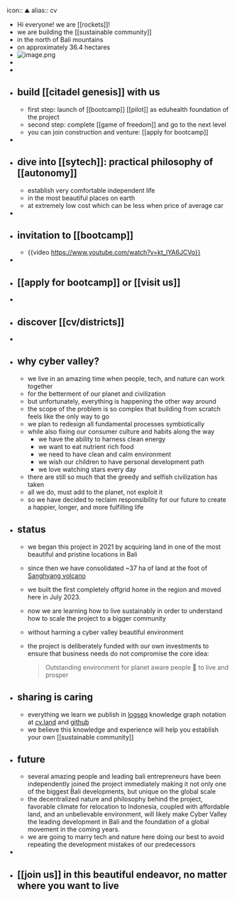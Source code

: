 icon:: ⛰
alias:: cv

- Hi everyone! we are [[rockets]]!
- we are building the [[sustainable community]]
- in the north of Bali mountains
- on approximately 36.4 hectares
- ![image.png](../assets/image_1725868123641_0.png)
-
-
- ## build [[citadel genesis]] with us
	- first step: launch of [[bootcamp]] [[pilot]] as eduhealth foundation of the project
	- second step: complete [[game of freedom]] and go to the next level
	- you can join construction and venture: [[apply for bootcamp]]
-
- ## dive into [[sytech]]: practical philosophy of [[autonomy]]
	- establish very comfortable independent life
	- in the most beautiful places on earth
	- at extremely low cost which can be less when price of average car
-
- ## invitation to [[bootcamp]]
	- {{video https://www.youtube.com/watch?v=kt_lYA6JCVo}}
-
- ## [[apply for bootcamp]] or [[visit us]]
-
- ## discover [[cv/districts]]
-
- ## why cyber valley?
	- we live in an amazing time when people, tech, and nature can work together
	- for the betterment of our planet and civilization
	- but unfortunately, everything is happening the other way around
	- the scope of the problem is so complex that building from scratch feels like the only way to go
	- we plan to redesign all fundamental processes symbiotically
	- while also fixing our consumer culture and habits along the way
		- we have the ability to harness clean energy
		- we want to eat nutrient rich food
		- we need to have clean and calm environment
		- we wish our children to have personal development path
		- we love watching stars every day
	- there are still so much that the greedy and selfish civilization has taken
	- all we do, must add to the planet, not exploit it
	- so we have decided to reclaim responsibility for our future to create a happier, longer, and more fulfilling life
- ## status
	- we began this project in 2021 by acquiring land in one of the most beautiful and pristine locations in Bali
	- since then we have consolidated ~37 ha of land at the foot of [Sanghyang volcano](https://maps.app.goo.gl/CdD8vRYHrWkpTGYj6)
	- we built the first completely offgrid home in the region and moved here in July 2023.
	- now we are learning how to live sustainably in order to understand how to scale the project to a bigger community
	- without harming a cyber valley beautiful environment
	- the project is deliberately funded with our own investments to ensure that business needs do not compromise the core idea:
	  
	  > Outstanding environment for planet aware people 🖖 to live and prosper
- ## sharing is caring
	- everything we learn we publish in [logseq](https://logseq.com/) knowledge graph notation at [cv.land](https://cv.land) and [github](https://github.com/cyber-valley)
	- we believe this knowledge and experience will help you establish your own [[sustainable community]]
- ## future
	- several amazing people and leading bali entrepreneurs have been independently joined the project immediately making it not only one of the biggest Bali developments, but unique on the global scale
	- the decentralized nature and philosophy behind the project, favorable climate for relocation to Indonesia, coupled with affordable land, and an unbelievable environment, will likely make Cyber Valley the leading development in Bali and the foundation of a global movement in the coming years.
	- we are going to marry tech and nature here doing our best to avoid repeating the development mistakes of our predecessors
-
- ## [[join us]] in this beautiful endeavor, no matter where you want to live